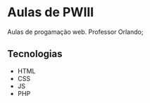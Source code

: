 # Aulas de PWIII 
Aulas de progamação web.
Professor Orlando;

## Tecnologias
- HTML
- CSS
- JS
- PHP
